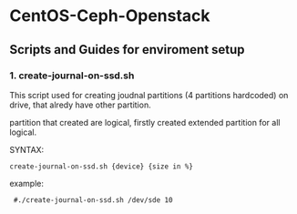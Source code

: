# CentOS-Ceph-Openstack

## Scripts and Guides for enviroment setup

### 1. create-journal-on-ssd.sh ###
This script used for creating joudnal partitions (4 partitions hardcoded) on drive, that alredy have other partition.

partition that created are logical, firstly created extended partition for all logical.

SYNTAX:

```create-journal-on-ssd.sh {device} {size in %}```

example:

``` #./create-journal-on-ssd.sh /dev/sde 10```
